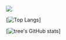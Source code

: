 <!--
**KCNyu/KCNyu** is a ✨ _special_ ✨ repository because its `README.md` (this file) appears on your GitHub profile.

Here are some ideas to get you started:

- 🔭 I’m currently working on ...
- 🌱 I’m currently learning ...
- 👯 I’m looking to collaborate on ...
- 🤔 I’m looking for help with ...
- 💬 Ask me about ...
- 📫 How to reach me: ...
- 😄 Pronouns: ...
- ⚡ Fun fact: ...
-->
![](https://visitor-badge.glitch.me/badge?page_id=KCNyu)  

[![Top Langs](https://github-readme-stats.vercel.app/api/top-langs/?username=KCNyu&layout=compact)]

[![tree's GitHub stats](https://github-readme-stats.vercel.app/api?username=KCNyu&hide=contribs,prs&show_icons=true&theme=radical)]
